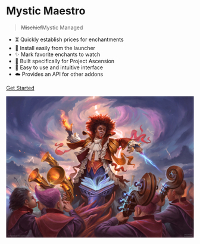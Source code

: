 <h1 id="cover-heading">
  Mystic Maestro  <!-- TODO: Update title -->
</h1>

 <!-- [![GitHub tags](https://img.shields.io/github/tag/poli-and-bandit/MysticMaestro.svg)](https://github.com/poli-and-bandit/MysticMaestro/tags/) TODO: Update username and repo name -->

>  ~~Mischief~~Mystic Managed   <!-- TODO: Replace with your description -->


<!-- TODO: Update to match your project's benefits/features. Git emojis work great here. -->

- :hourglass_flowing_sand: Quickly establish prices for enchantments
- :open_file_folder: Install easily from the launcher
- :sparkles: Mark favorite enchants to watch
- :nut_and_bolt: Built specifically for Project Ascension
- :pushpin: Easy to use and intuitive interface
- :cloud: Provides an API for other addons



[Get Started](#demystify-the-altar) <!-- TODO: Use ID of your homepage heading -->

<!-- TODO: Set your background color or image. -->
![image](Zaffai-Thunder-Conductor-Commander-2021-MtG-Art.jpg)
